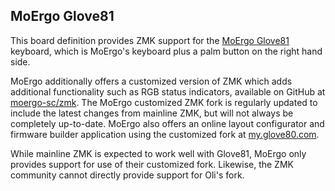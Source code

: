## MoErgo Glove81

This board definition provides ZMK support for the [MoErgo Glove81](https://github.com/olivierdagenais/zmk)
keyboard, which is MoErgo's keyboard plus a palm button on the right hand side.

MoErgo additionally offers a customized version of ZMK which adds additional functionality such as
RGB status indicators, available on GitHub at [moergo-sc/zmk](https://github.com/moergo-sc/zmk). The
MoErgo customized ZMK fork is regularly updated to include the latest changes from mainline ZMK, but
will not always be completely up-to-date. MoErgo also offers an online layout configurator and
firmware builder application using the customized fork at [my.glove80.com](https://my.glove80.com).

While mainline ZMK is expected to work well with Glove81, MoErgo only provides support for use of
their customized fork. Likewise, the ZMK community cannot directly provide support for Oli's fork.
